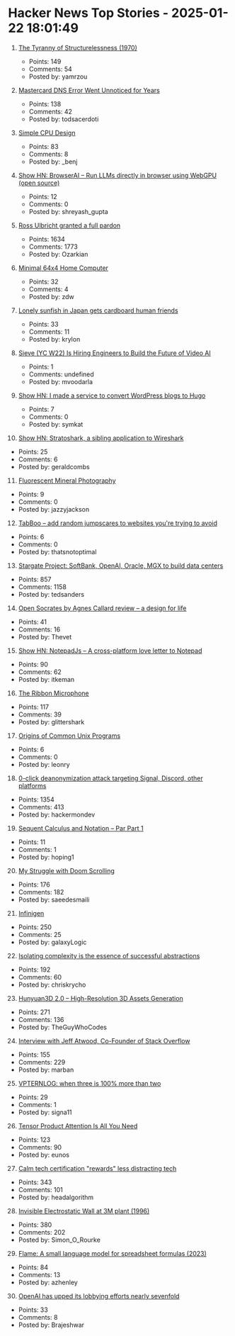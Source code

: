 # Hacker News Top Stories - 2025-01-22 18:01:49

1. [The Tyranny of Structurelessness (1970)](https://www.jofreeman.com/joreen/tyranny.htm)
   - Points: 149
   - Comments: 54
   - Posted by: yamrzou

2. [Mastercard DNS Error Went Unnoticed for Years](https://krebsonsecurity.com/2025/01/mastercard-dns-error-went-unnoticed-for-years/)
   - Points: 138
   - Comments: 42
   - Posted by: todsacerdoti

3. [Simple CPU Design](http://simplecpudesign.com/)
   - Points: 83
   - Comments: 8
   - Posted by: _benj

4. [Show HN: BrowserAI – Run LLMs directly in browser using WebGPU (open source)](https://github.com/sauravpanda/BrowserAI)
   - Points: 12
   - Comments: 0
   - Posted by: shreyash_gupta

5. [Ross Ulbricht granted a full pardon](https://twitter.com/Free_Ross/status/1881851923005165704)
   - Points: 1634
   - Comments: 1773
   - Posted by: Ozarkian

6. [Minimal 64x4 Home Computer](https://github.com/slu4coder/Minimal-64x4-Home-Computer)
   - Points: 32
   - Comments: 4
   - Posted by: zdw

7. [Lonely sunfish in Japan gets cardboard human friends](https://www.bbc.com/news/articles/cqjv4lz7g57o)
   - Points: 33
   - Comments: 11
   - Posted by: krylon

8. [Sieve (YC W22) Is Hiring Engineers to Build the Future of Video AI](https://www.sievedata.com/)
   - Points: 1
   - Comments: undefined
   - Posted by: mvoodarla

9. [Show HN: I made a service to convert WordPress blogs to Hugo](https://wp2hugo.blogdb.org/)
   - Points: 7
   - Comments: 0
   - Posted by: symkat

10. [Show HN: Stratoshark, a sibling application to Wireshark](https://stratoshark.org/)
   - Points: 25
   - Comments: 6
   - Posted by: geraldcombs

11. [Fluorescent Mineral Photography](https://www.naturesrainbows.com/photography)
   - Points: 9
   - Comments: 0
   - Posted by: jazzyjackson

12. [TabBoo – add random jumpscares to websites you're trying to avoid](https://tabboo.xyz/)
   - Points: 6
   - Comments: 0
   - Posted by: thatsnotoptimal

13. [Stargate Project: SoftBank, OpenAI, Oracle, MGX to build data centers](https://apnews.com/article/trump-ai-openai-oracle-softbank-son-altman-ellison-be261f8a8ee07a0623d4170397348c41)
   - Points: 857
   - Comments: 1158
   - Posted by: tedsanders

14. [Open Socrates by Agnes Callard review – a design for life](https://www.theguardian.com/books/2025/jan/16/open-socrates-by-agnes-callard-review-a-design-for-life)
   - Points: 41
   - Comments: 16
   - Posted by: Thevet

15. [Show HN: NotepadJs – A cross-platform love letter to Notepad](https://github.com/itamarom/notepadjs)
   - Points: 90
   - Comments: 62
   - Posted by: itkeman

16. [The Ribbon Microphone](https://khz.ac/sound/ribbon-mic/)
   - Points: 117
   - Comments: 39
   - Posted by: glittershark

17. [Origins of Common Unix Programs](https://darwinsys.com/history/origins.html)
   - Points: 6
   - Comments: 0
   - Posted by: leonry

18. [0-click deanonymization attack targeting Signal, Discord, other platforms](https://gist.github.com/hackermondev/45a3cdfa52246f1d1201c1e8cdef6117)
   - Points: 1354
   - Comments: 413
   - Posted by: hackermondev

19. [Sequent Calculus and Notation – Par Part 1](https://ryanbrewer.dev/posts/sequent-calculus/)
   - Points: 11
   - Comments: 1
   - Posted by: hoping1

20. [My Struggle with Doom Scrolling](https://allthatjazz.me/posts/doom-scrolling-struggles)
   - Points: 176
   - Comments: 182
   - Posted by: saeedesmaili

21. [Infinigen](https://infinigen.org/)
   - Points: 250
   - Comments: 25
   - Posted by: galaxyLogic

22. [Isolating complexity is the essence of successful abstractions](https://v5.chriskrycho.com/journal/essence-of-successful-abstractions/)
   - Points: 192
   - Comments: 60
   - Posted by: chriskrycho

23. [Hunyuan3D 2.0 – High-Resolution 3D Assets Generation](https://github.com/Tencent/Hunyuan3D-2)
   - Points: 271
   - Comments: 136
   - Posted by: TheGuyWhoCodes

24. [Interview with Jeff Atwood, Co-Founder of Stack Overflow](https://www.cnbc.com/2025/01/18/tech-founder-jeff-atwood-why-im-giving-away-millions-within-next-5-years.html)
   - Points: 155
   - Comments: 229
   - Posted by: marban

25. [VPTERNLOG: when three is 100% more than two](https://pvk.ca/Blog/2024/11/22/vpternlog-ternary-isnt-50-percent/)
   - Points: 29
   - Comments: 1
   - Posted by: signa11

26. [Tensor Product Attention Is All You Need](https://arxiv.org/abs/2501.06425)
   - Points: 123
   - Comments: 90
   - Posted by: eunos

27. [Calm tech certification "rewards" less distracting tech](https://spectrum.ieee.org/calm-tech)
   - Points: 343
   - Comments: 101
   - Posted by: headalgorithm

28. [Invisible Electrostatic Wall at 3M plant (1996)](http://amasci.com/weird/unusual/e-wall.html)
   - Points: 380
   - Comments: 202
   - Posted by: Simon_O_Rourke

29. [Flame: A small language model for spreadsheet formulas (2023)](https://arxiv.org/abs/2301.13779)
   - Points: 84
   - Comments: 13
   - Posted by: azhenley

30. [OpenAI has upped its lobbying efforts nearly sevenfold](https://www.technologyreview.com/2025/01/21/1110260/openai-ups-its-lobbying-efforts-nearly-seven-fold/)
   - Points: 33
   - Comments: 8
   - Posted by: Brajeshwar

